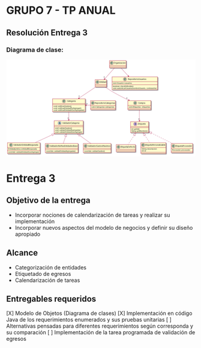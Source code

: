 # GRUPO 7 - TP ANUAL

## Resolución Entrega 3

### Diagrama de clase:

![Diagrama](/Diagramas/diagrama_entrega3.png) 

# Entrega 3

## Objetivo de la entrega
* Incorporar nociones de calendarización de tareas y realizar su implementación
* Incorporar nuevos aspectos del modelo de negocios y definir su diseño apropiado


## Alcance
* Categorización de entidades
* Etiquetado de egresos
* Calendarización de tareas


## Entregables requeridos
[X] Modelo de Objetos (Diagrama de clases)
[X] Implementación en código Java de los requerimientos enumerados y sus pruebas unitarias
[ ] Alternativas pensadas para diferentes requerimientos según corresponda y su comparación
[ ] Implementación de la tarea programada de validación de egresos

